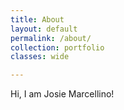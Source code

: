 ```yaml
---
title: About
layout: default
permalink: /about/
collection: portfolio
classes: wide

---
```

Hi, I am Josie Marcellino!